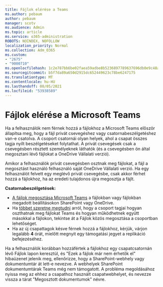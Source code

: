 ```yaml
---
title: Fájlok elérése a Teams
ms.author: pebaum
author: pebaum
manager: scotv
ms.audience: Admin
ms.topic: article
ms.service: o365-administration
ROBOTS: NOINDEX, NOFOLLOW
localization_priority: Normal
ms.collection: Adm_O365
ms.custom:
- "2675"
- "9000710"
ms.openlocfilehash: 1c2e787bb6be02faea59adbe8b5236897789637696db0e9c48a5d13e9b9a92c1
ms.sourcegitcommit: b5f7da89a650d2915dc652449623c78be6247175
ms.translationtype: MT
ms.contentlocale: hu-HU
ms.lasthandoff: 08/05/2021
ms.locfileid: "53938589"
---
```

# <a name="accessing-files-in-microsoft-teams"></a>Fájlok elérése a Microsoft Teams

Ha a felhasználók nem férnek hozzá a fájlokhoz a Microsoft Teams először állapítsa meg, hogy a fájl privát csevegéshez vagy csatornabeszélgetéshez van-e csatolva. A csoport csatornái olyan helyek, ahol a csapat összes tagja nyílt beszélgetéseket folytathat. A privát csevegések csak a csevegésben résztett személyeknek láthatók (és a csevegésben ön által megosztani lévő fájlokat a OneDrive Vállalati verzió).

Amikor a felhasználók privát csevegésben osztnak meg fájlokat, a fájl a megosztást használó felhasználó saját OneDrive Vállalati verzió. Ha egy felhasználót felvett egy meglévő privát csevegésbe, csak akkor férhet hozzá a fájlokhoz, ha az eredeti tulajdonos újra megosztja a fájlt.    

**Csatornabeszélgetések:**

- [A fájlok megosztása Microsoft Teams](https://docs.microsoft.com/MicrosoftTeams/sharing-files-in-teams) a fájlokban vagy fájlokban megadott beállításokon SharePoint vagy OneDrive. 
- Ha [többet szeretne megtudni](https://support.office.com/article/Collaborate-on-files-with-your-Team-9b200289-dbac-4823-85bd-628a5c7bb0ae) arról, hogy a csoport tagjai hogyan oszthatnak meg fájlokat Teams és hogyan működhetnek együtt másokkal a fájlokon, tekintse át a Fájlok közös megosztása a csoportban lehetőséget. 
- Ha az új csapattagok késve férnek hozzá a fájlokhoz, kérjük, várjon legalább **4** órát, mielőtt megnyit egy támogatási jegyet a replikáció befejezéséhez. 

Ha a felhasználók korábban hozzáfértek a fájlokhoz egy csapatcsatornán lévő Fájlok lapon keresztül, és "Ezek a fájlok már nem érhetők el" hibaüzenet jelenik meg, ellenőrizze, hogy a SharePoint-webhely vagy dokumentumtár át lett-e nevezve. A webhelyek SharePoint dokumentumtárak Teams még nem támogatott. A probléma megoldásához nyissa meg az ehhez a csapathoz használt csapatwebhelyet, és nevezze vissza a tárat "Megosztott dokumentumok" névre.